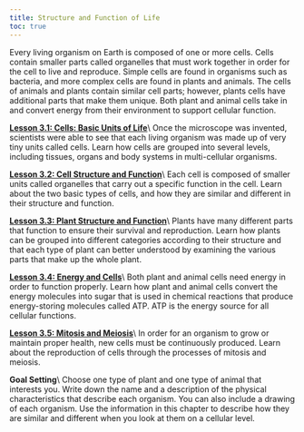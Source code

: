 ```yaml
---
title: Structure and Function of Life
toc: true
---
```

Every living organism on Earth is composed of one or more cells. Cells contain smaller parts called organelles that must work together in order for the cell to live and reproduce. Simple cells are found in organisms such as bacteria, and more complex cells are found in plants and animals. The cells of animals and plants contain similar cell parts; however, plants cells have additional parts that make them unique. Both plant and animal cells take in and convert energy from their environment to support cellular function.

**[Lesson 3.1: Cells: Basic Units of Life](lesson-3.1)**\\
Once the microscope was invented, scientists were able to see that each living organism was made up of very tiny units called cells. Learn how cells are grouped into several levels, including tissues, organs and body systems in multi-cellular organisms.

**[Lesson 3.2: Cell Structure and Function](lesson-3.2)**\\
Each cell is composed of smaller units called organelles that carry out a specific function in the cell. Learn about the two basic types of cells, and how they are similar and different in their structure and function.

**[Lesson 3.3: Plant Structure and Function](lesson-3.3)**\\
Plants have many different parts that function to ensure their survival and reproduction. Learn how plants can be grouped into different categories according to their structure and that each type of plant can better understood by examining the various parts that make up the whole plant.

**[Lesson 3.4: Energy and Cells](lesson-3.4)**\\
Both plant and animal cells need energy in order to function properly. Learn how plant and animal cells convert the energy molecules into sugar that is used in chemical reactions that produce energy-storing molecules called ATP. ATP is the energy source for all cellular functions.

**[Lesson 3.5: Mitosis and Meiosis](lesson-3.5)**\\
In order for an organism to grow or maintain proper health, new cells must be continuously produced. Learn about the reproduction of cells through the processes of mitosis and meiosis.

**Goal Setting**\\
Choose one type of plant and one type of animal that interests you. Write down the name and a description of the physical characteristics that describe each organism. You can also include a drawing of each organism. Use the information in this chapter to describe how they are similar and different when you look at them on a cellular level.